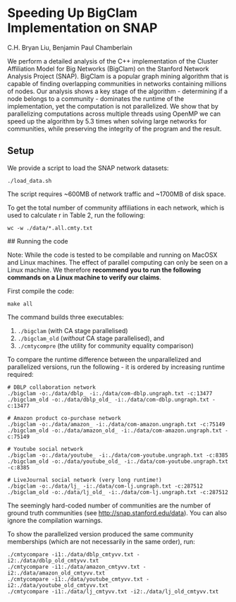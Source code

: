 # Speeding Up BigClam Implementation on SNAP


C.H. Bryan Liu, Benjamin Paul Chamberlain

We perform a detailed analysis of the C++ implementation of the Cluster Affiliation Model for Big Networks (BigClam) on the Stanford Network Analysis Project (SNAP). BigClam is a popular graph mining algorithm that is capable of finding overlapping communities in networks containing millions of nodes. Our analysis shows a key stage of the algorithm - determining if a node belongs to a community - dominates the runtime of the implementation, yet the computation is not parallelized. We show that by parallelizing computations across multiple threads using OpenMP we can speed up the algorithm by 5.3 times when solving large networks for communities, while preserving the integrity of the program and the result.


## Setup

We provide a script to load the SNAP network datasets:

```
./load_data.sh
```

The script requires ~600MB of network traffic and ~1700MB of disk space. 

To get the total number of community affiliations in each network,
which is used to calculate r in Table 2, run the following:

```
wc -w ./data/*.all.cmty.txt
```

## Running the code

Note: While the code is tested to be compilable and running on MacOSX and Linux machines. The effect of parallel computing can only be seen on a Linux machine. We therefore **recommend you to run the following commands on a Linux machine to verify our claims**. 

First compile the code:

```
make all
```

The command builds three executables: 

1. `./bigclam` (with CA stage parallelised)
2. `./bigclam_old` (_without_ CA stage parallelised), and
3. `./cmtycompre` (the utility for community equality comparison)


To compare the runtime difference between the unparallelized and 
parallelized versions, run the following - it is ordered by increasing runtime required:

```
# DBLP collaboration network
./bigclam -o:./data/dblp_ -i:./data/com-dblp.ungraph.txt -c:13477
./bigclam_old -o:./data/dblp_old_ -i:./data/com-dblp.ungraph.txt -c:13477

# Amazon product co-purchase network
./bigclam -o:./data/amazon_ -i:./data/com-amazon.ungraph.txt -c:75149
./bigclam_old -o:./data/amazon_old_ -i:./data/com-amazon.ungraph.txt -c:75149

# Youtube social network
./bigclam -o:./data/youtube_ -i:./data/com-youtube.ungraph.txt -c:8385
./bigclam_old -o:./data/youtube_old_ -i:./data/com-youtube.ungraph.txt -c:8385

# LiveJournal social network (very long runtime!)
./bigclam -o:./data/lj_ -i:./data/com-lj.ungraph.txt -c:287512
./bigclam_old -o:./data/lj_old_ -i:./data/com-lj.ungraph.txt -c:287512
```

The seemingly hard-coded number of communities are the number of ground truth communities (see http://snap.stanford.edu/data). You can also ignore the compilation warnings.


To show the parallelized version produced the same community memberships
(which are not necessarily in the same order), run:

```
./cmtycompare -i1:./data/dblp_cmtyvv.txt -i2:./data/dblp_old_cmtyvv.txt
./cmtycompare -i1:./data/amazon_cmtyvv.txt -i2:./data/amazon_old_cmtyvv.txt
./cmtycompare -i1:./data/youtube_cmtyvv.txt -i2:./data/youtube_old_cmtyvv.txt
./cmtycompare -i1:./data/lj_cmtyvv.txt -i2:./data/lj_old_cmtyvv.txt
```


